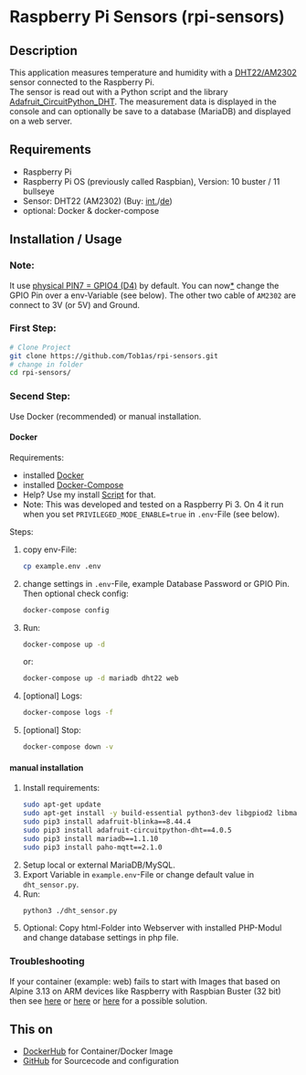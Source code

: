 # Raspberry Pi Sensors (rpi-sensors)

## Description

This application measures temperature and humidity with a [DHT22/AM2302](https://learn.adafruit.com/dht) sensor connected to the Raspberry Pi.  
The sensor is read out with a Python script and the library [Adafruit_CircuitPython_DHT](https://github.com/adafruit/Adafruit_CircuitPython_DHT). The measurement data is displayed in the console and can optionally be save to a database (MariaDB) and displayed on a web server.

## Requirements

* Raspberry Pi
* Raspberry Pi OS (previously called Raspbian), Version: 10 buster / 11 bullseye
* Sensor: DHT22 (AM2302) (Buy: [int.](https://www.adafruit.com/product/393)/[de](https://www.rasppishop.de/Luftfeuchtigkeit-und-Temperatusensor-DHT22-AM2302))
* optional: Docker & docker-compose

## Installation / Usage

### Note: 
It use [physical PIN7 = GPIO4 (D4)](https://www.raspberrypi.com/documentation/computers/os.html#gpio-and-the-40-pin-header) by default. You can now[*](https://github.com/adafruit/Adafruit_CircuitPython_DHT/issues/57) change the GPIO Pin over a env-Variable (see below). 
The other two cable of `AM2302` are connect to 3V (or 5V) and Ground.

### First Step:    
```sh
# Clone Project 
git clone https://github.com/Tob1as/rpi-sensors.git
# change in folder
cd rpi-sensors/
```

### Secend Step:  
Use Docker (recommended) or manual installation.  

#### Docker

Requirements:
* installed [Docker](https://docs.docker.com/engine/install/debian/)
* installed [Docker-Compose](https://docs.docker.com/compose/install/linux/#install-using-the-repository)
* Help? Use my install [Script](https://github.com/Tob1as/docker-kubernetes-collection/blob/master/scripts/docker+docker-compose_install.sh) for that.
* Note: This was developed and tested on a Raspberry Pi 3. On 4 it run when you set `PRIVILEGED_MODE_ENABLE=true` in `.env`-File (see below).

Steps:  
1. copy env-File:
    ```sh
    cp example.env .env
    ```
2. change settings in `.env`-File, example Database Password or GPIO Pin. Then optional check config:
    ```sh
    docker-compose config
    ```
3. Run:
    ```sh
    docker-compose up -d
    ```
    or:
    ```sh
    docker-compose up -d mariadb dht22 web
    ```
4. [optional] Logs:
    ```sh
    docker-compose logs -f
    ```
5. [optional] Stop:
    ```sh
    docker-compose down -v
    ```

#### manual installation
  
1. Install requirements:
    ```sh
    sudo apt-get update
    sudo apt-get install -y build-essential python3-dev libgpiod2 libmariadb-dev
    sudo pip3 install adafruit-blinka==8.44.4
    sudo pip3 install adafruit-circuitpython-dht==4.0.5
    sudo pip3 install mariadb==1.1.10
    sudo pip3 install paho-mqtt==2.1.0
    ```
2. Setup local or external MariaDB/MySQL.
3. Export Variable in `example.env`-File or change default value in `dht_sensor.py`.
4. Run:
    ```sh
    python3 ./dht_sensor.py
    ```
5. Optional: Copy html-Folder into Webserver with installed PHP-Modul and change database settings in php file.

### Troubleshooting

If your container (example: web) fails to start with Images that based on Alpine 3.13 on ARM devices like Raspberry with Raspbian Buster (32 bit) then see [here](https://github.com/Tob1asDocker/php#troubleshooting) or [here](https://github.com/Tob1asDocker/rpi-mariadb#troubleshooting) or [here](https://docs.linuxserver.io/faq#libseccomp) for a possible solution.

## This on

* [DockerHub](https://hub.docker.com/r/tobi312/rpi-sensors) for Container/Docker Image
* [GitHub](https://github.com/Tob1as/rpi-sensors) for Sourcecode and configuration
